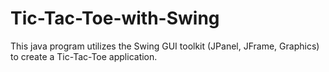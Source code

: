 # Tic-Tac-Toe-with-Swing
This java program utilizes the Swing GUI toolkit (JPanel, JFrame, Graphics) to create a Tic-Tac-Toe application.
